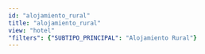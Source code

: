 ```yaml
---
id: "alojamiento_rural"
title: "alojamiento_rural"
view: "hotel"
"filters": {"SUBTIPO_PRINCIPAL": "Alojamiento Rural"}
---
```

<app-tab-bar></app-tab-bar>
<app-paginator-browser >
    <div class="medium-6 columns" ng-class="{'end': $last}" ng-repeat="card in elements()">
        <app-card-standard item="card" prefix="node.href"></app-card-standard>
    </div>
</app-paginator-browser>

